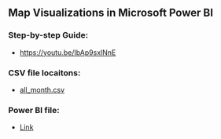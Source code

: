 ## Map Visualizations in Microsoft Power BI

### Step-by-step Guide:

- https://youtu.be/IbAp9sxlNnE

### CSV file locaitons:

- [all_month.csv](https://earthquake.usgs.gov/earthquakes/feed/v1.0/summary/all_month.csv)

### Power BI file:

- [Link](/002/002.pbix)
